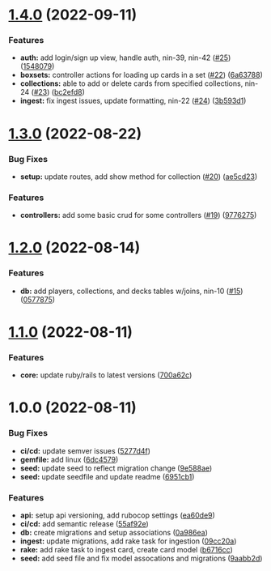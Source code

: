 # [1.4.0](https://github.com/denvermullets/ninetynine-staples/compare/v1.3.0...v1.4.0) (2022-09-11)


### Features

* **auth:** add login/sign up view, handle auth, nin-39, nin-42 ([#25](https://github.com/denvermullets/ninetynine-staples/issues/25)) ([1548079](https://github.com/denvermullets/ninetynine-staples/commit/15480799d7d140f630f0c0690b9d3e98cc64cf06))
* **boxsets:** controller actions for loading up cards in a set ([#22](https://github.com/denvermullets/ninetynine-staples/issues/22)) ([6a63788](https://github.com/denvermullets/ninetynine-staples/commit/6a637886e14b50fbf96eab1391d3e2bef7370b3c))
* **collections:** able to add or delete cards from specified collections, nin-24 ([#23](https://github.com/denvermullets/ninetynine-staples/issues/23)) ([bc2efd8](https://github.com/denvermullets/ninetynine-staples/commit/bc2efd84c38098571951702675ba9a30e4f02d75))
* **ingest:** fix ingest issues, update formatting, nin-22 ([#24](https://github.com/denvermullets/ninetynine-staples/issues/24)) ([3b593d1](https://github.com/denvermullets/ninetynine-staples/commit/3b593d1e2a83ba5870b5b821a4002320a732479e))

# [1.3.0](https://github.com/denvermullets/ninetynine-staples/compare/v1.2.0...v1.3.0) (2022-08-22)


### Bug Fixes

* **setup:** update routes, add show method for collection ([#20](https://github.com/denvermullets/ninetynine-staples/issues/20)) ([ae5cd23](https://github.com/denvermullets/ninetynine-staples/commit/ae5cd2310b7115d9e44664b737722ecb73a433f3))


### Features

* **controllers:** add some basic crud for some controllers ([#19](https://github.com/denvermullets/ninetynine-staples/issues/19)) ([9776275](https://github.com/denvermullets/ninetynine-staples/commit/9776275181a688eb6c6f9541c34da69146d011b0))

# [1.2.0](https://github.com/denvermullets/ninetynine-staples/compare/v1.1.0...v1.2.0) (2022-08-14)


### Features

* **db:** add players, collections, and decks tables w/joins, nin-10 ([#15](https://github.com/denvermullets/ninetynine-staples/issues/15)) ([0577875](https://github.com/denvermullets/ninetynine-staples/commit/057787507d73a152255f325a3af93b6cb30e7d8c))

# [1.1.0](https://github.com/denvermullets/ninetynine-staples/compare/v1.0.0...v1.1.0) (2022-08-11)


### Features

* **core:** update ruby/rails to latest versions ([700a62c](https://github.com/denvermullets/ninetynine-staples/commit/700a62c531490404a655f045fa14a0d835520889))

# 1.0.0 (2022-08-11)


### Bug Fixes

* **ci/cd:** update semver issues ([5277d4f](https://github.com/denvermullets/ninetynine-staples/commit/5277d4f669ce7ca4f868950d7b32528c8d863936))
* **gemfile:** add linux ([6dc4579](https://github.com/denvermullets/ninetynine-staples/commit/6dc4579312e44c3a590a6799c49f83a4e70aa197))
* **seed:** update seed to reflect migration change ([9e588ae](https://github.com/denvermullets/ninetynine-staples/commit/9e588ae764f810ac5efb6ffb9dfa480e0fc36f17))
* **seed:** update seedfile and update readme ([6951cb1](https://github.com/denvermullets/ninetynine-staples/commit/6951cb16f077db5c87d9a8c6e85969522e58aac1))


### Features

* **api:** setup api versioning, add rubocop settings ([ea60de9](https://github.com/denvermullets/ninetynine-staples/commit/ea60de9abc060d076ef1ecd54d9265ceef3af717))
* **ci/cd:** add semantic release ([55af92e](https://github.com/denvermullets/ninetynine-staples/commit/55af92ebb7a1bb91e95d01f78e96bf61972efac0))
* **db:** create migrations and setup associations ([0a986ea](https://github.com/denvermullets/ninetynine-staples/commit/0a986eaee4e7071b02b58b1ca9b790bdb34bccb8))
* **ingest:** update migrations, add rake task for ingestion ([09cc20a](https://github.com/denvermullets/ninetynine-staples/commit/09cc20a23d8563b8a35ec9b3f1201d2f1f9f1fd6))
* **rake:** add rake task to ingest card, create card model ([b6716cc](https://github.com/denvermullets/ninetynine-staples/commit/b6716cc0e94aba6b3d9a38467af0dddebc73c4a2))
* **seed:** add seed file and fix model assocations and migrations ([9aabb2d](https://github.com/denvermullets/ninetynine-staples/commit/9aabb2d6be7ff7acec071efe6b333ce602e046bf))
